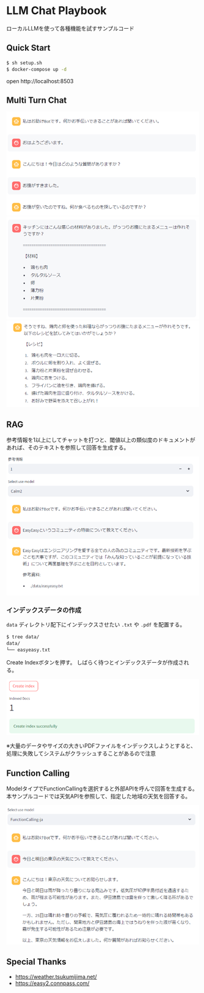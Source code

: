 # LLM Chat Playbook

ローカルLLMを使って各種機能を試すサンプルコード

## Quick Start

```bash
$ sh setup.sh
$ docker-compose up -d
```

open http://localhost:8503

## Multi Turn Chat

![](./images/chat01.png)
![](./images/chat02.png)
![](./images/chat03.png)

## RAG

参考情報を1以上にしてチャットを打つと、閾値以上の類似度のドキュメントがあれば、そのテキストを参照して回答を生成する。

![](./images/rag.png)

### インデックスデータの作成

`data` ディレクトリ配下にインデックスさせたい `.txt` や `.pdf` を配置する。

```bash
$ tree data/
data/
└── easyeasy.txt
```

Create Indexボタンを押す。
しばらく待つとインデックスデータが作成される。

![](./images/create_index.png)

※大量のデータやサイズの大きいPDFファイルをインデックスしようとすると、処理に失敗してシステムがクラッシュすることがあるので注意

## Function Calling

ModelタイプでFunctionCallingを選択すると外部APIを呼んで回答を生成する。
本サンプルコードでは天気APIを参照して、指定した地域の天気を回答する。

![](./images/function_calling.png)

## Special Thanks

- https://weather.tsukumijima.net/
- https://easy2.connpass.com/
